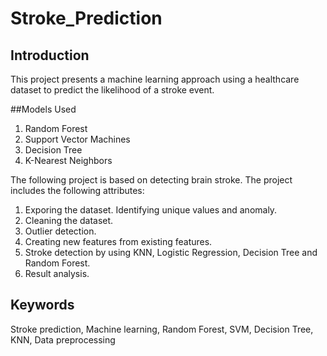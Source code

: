 # Stroke_Prediction

## Introduction
This project presents a machine learning approach using a healthcare dataset to predict the likelihood of a stroke event.

##Models Used
1. Random Forest
2. Support Vector Machines
3. Decision Tree
4. K-Nearest Neighbors

The following project is based on detecting brain stroke. The project includes the following attributes:
1. Exporing the dataset. Identifying unique values and anomaly.
2. Cleaning the dataset.
3. Outlier detection.
4. Creating new features from existing features.
5. Stroke detection by using KNN, Logistic Regression, Decision Tree and Random Forest.
6. Result analysis.

## Keywords
Stroke prediction, Machine learning, Random Forest, SVM, Decision Tree, KNN, Data preprocessing

